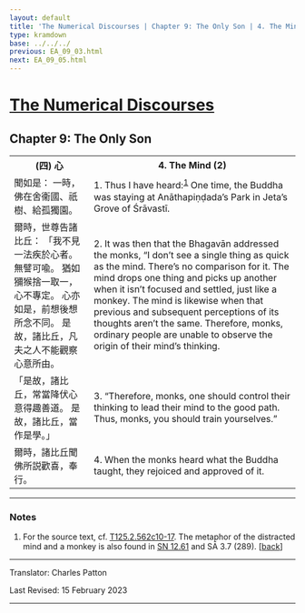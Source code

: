 ```yaml
---
layout: default
title: 'The Numerical Discourses | Chapter 9: The Only Son | 4. The Mind (2)'
type: kramdown
base: ../../../
previous: EA_09_03.html
next: EA_09_05.html
---
```


<h1><a href='../index.html'>The Numerical Discourses</a></h1>
<h2>Chapter 9: The Only Son</h2>

<table class="trans">
  <th class='ch'>(四) 心</th>
  <th class='en'>4. The Mind (2)</th>
  <tr>
    <td class='ch' title='T125.2.562c10'>聞如是： 一時，佛在舍衞國、祇樹、給孤獨園。</td>
    <td id='p1'>1. Thus I have heard:<sup id="ref1"><a href="#n1">1</a></sup> One time, the Buddha was staying at Anāthapiṇḍada’s Park in Jeta’s Grove of Śrāvastī.</td>
  </tr>
  <tr>
    <td class='ch' title='T125.2.562c11'>爾時，世尊告諸比丘： 「我不見一法疾於心者。 無譬可喩。 猶如獼猴捨一取一，心不專定。 心亦如是，前想後想所念不同。 是故，諸比丘，凡夫之人不能觀察心意所由。</td>
    <td id='p2'>2. It was then that the Bhagavān addressed the monks, “I don’t see a single thing as quick as the mind. There’s no comparison for it. The mind drops one thing and picks up another when it isn’t focused and settled, just like a monkey. The mind is likewise when that previous and subsequent perceptions of its thoughts aren’t the same. Therefore, monks, ordinary people are unable to observe the origin of their mind’s thinking.</td>
  </tr>
  <tr>
    <td class='ch' title='T125.2.562c14'>「是故，諸比丘，常當降伏心意得趣善道。 是故，諸比丘，當作是學。」</td>
    <td id='p3'>3. “Therefore, monks, one should control their thinking to lead their mind to the good path. Thus, monks, you should train yourselves.”</td>
  </tr>
  <tr>
    <td class='ch' title='T125.2.562c16'>爾時，諸比丘聞佛所説歡喜，奉行。</td>
    <td id='p4'>4. When the monks heard what the Buddha taught, they rejoiced and approved of it.</td>
  </tr>
</table>

<hr/>

<h3 id="notes">Notes</h3>

<ol class="notes-list">
<li id="n1"><p>For the source text, cf. <a href="https://cbetaonline.dila.edu.tw/zh/T02n0125_p0562c10" target="_blank">T125.2.562c10-17</a>. The metaphor of the distracted mind and a monkey is also found in <a href="https://www.suttacentral.net/sn12.61" target="_blank">SN 12.61</a> and SĀ 3.7 (289). [<a href="#ref1">back</a>]</p></li>
</ol>
<hr/>

<p class="translator">Translator: Charles Patton</p>
<p class='revised'>Last Revised: 15 February 2023</p>

<hr/>